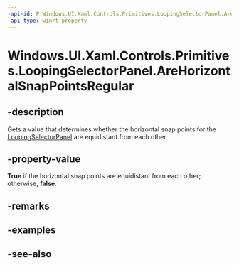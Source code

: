 ```yaml
---
-api-id: P:Windows.UI.Xaml.Controls.Primitives.LoopingSelectorPanel.AreHorizontalSnapPointsRegular
-api-type: winrt property
---
```


<!-- Property syntax
public bool AreHorizontalSnapPointsRegular { get; }
-->

# Windows.UI.Xaml.Controls.Primitives.LoopingSelectorPanel.AreHorizontalSnapPointsRegular

## -description
Gets a value that determines whether the horizontal snap points for the [LoopingSelectorPanel](loopingselectorpanel.md) are equidistant from each other.



## -property-value
**True** if the horizontal snap points are equidistant from each other; otherwise, **false**.

## -remarks

## -examples

## -see-also
